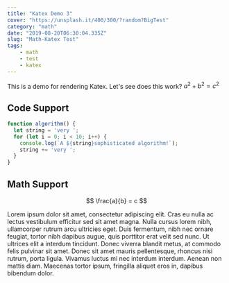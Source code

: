 ```yaml
---
title: "Katex Demo 3"
cover: "https://unsplash.it/400/300/?random?BigTest"
category: "math"
date: "2019-08-20T06:30:04.335Z"
slug: "Math-Katex Test"
tags:
    - math
    - test
    - katex
---
```


This is a demo for rendering Katex. Let's see does this work? $a^2 + b^2 = c^2$

## Code Support

```javascript
function algorithm() {
  let string = 'very ';
  for (let i = 0; i < 10; i++) {
    console.log(`A ${string}sophisticated algorithm!`);
    string += 'very ';
  }
}
```

## Math Support

$$
 \frac{a}{b} = c
$$

Lorem ipsum dolor sit amet, consectetur adipiscing elit. Cras eu nulla ac lectus vestibulum efficitur sed sit amet magna. Nulla cursus lorem nibh, ullamcorper rutrum arcu ultricies eget. Duis fermentum, nibh nec ornare feugiat, tortor nibh dapibus augue, quis porttitor erat velit sed nunc. Ut ultrices elit a interdum tincidunt. Donec viverra blandit metus, at commodo felis pulvinar sit amet. Donec sit amet mauris pellentesque, rhoncus nisi rutrum, porta ligula. Vivamus luctus mi nec interdum interdum. Aenean non mattis diam. Maecenas tortor ipsum, fringilla aliquet eros in, dapibus bibendum dolor.
